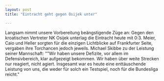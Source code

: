 ```yaml
---
layout: post
title: "Eintracht geht gegen Osijek unter"

---
```


Langsam nimmt unsere Vorbereitung beängstigende Züge an: Gegen den kroatischen Vertreter NK Osijek unterlag die Eintracht heute mit 0:3. Meier, Caio und Heller sorgten für die einzigen Lichtblicke auf Frankfurter Seite, vergaben ihre Torchancen jedoch jeweils. Michael Skibbe zu der Leistung seiner Mannschaft: ""Wir haben unsere Defizite, vor allem im Defensivbereich, klar aufgezeigt bekommen. Wir haben über weite Strecken nur reagiert, nicht agiert. Insgesamt war es heute eine enttäuschende Leistung von uns, die weder für solch ein Testspiel, noch für die Bundesliga reicht."


